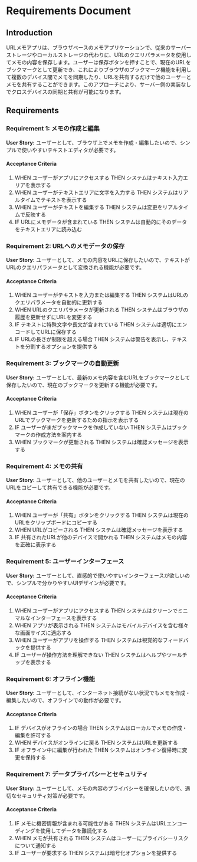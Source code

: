 # Requirements Document

## Introduction

URLメモアプリは、ブラウザベースのメモアプリケーションで、従来のサーバーストレージやローカルストレージの代わりに、URLのクエリパラメータを使用してメモの内容を保存します。ユーザーは保存ボタンを押すことで、現在のURLをブックマークとして更新でき、これによりブラウザのブックマーク機能を利用して複数のデバイス間でメモを同期したり、URLを共有するだけで他のユーザーとメモを共有することができます。このアプローチにより、サーバー側の実装なしでクロスデバイスの同期と共有が可能になります。

## Requirements

### Requirement 1: メモの作成と編集

**User Story:** ユーザーとして、ブラウザ上でメモを作成・編集したいので、シンプルで使いやすいテキストエディタが必要です。

#### Acceptance Criteria

1. WHEN ユーザーがアプリにアクセスする THEN システムはテキスト入力エリアを表示する
2. WHEN ユーザーがテキストエリアに文字を入力する THEN システムはリアルタイムでテキストを表示する
3. WHEN ユーザーがテキストを編集する THEN システムは変更をリアルタイムで反映する
4. IF URLにメモデータが含まれている THEN システムは自動的にそのデータをテキストエリアに読み込む

### Requirement 2: URLへのメモデータの保存

**User Story:** ユーザーとして、メモの内容をURLに保存したいので、テキストがURLのクエリパラメータとして変換される機能が必要です。

#### Acceptance Criteria

1. WHEN ユーザーがテキストを入力または編集する THEN システムはURLのクエリパラメータを自動的に更新する
2. WHEN URLのクエリパラメータが更新される THEN システムはブラウザの履歴を更新せずにURLを変更する
3. IF テキストに特殊文字や長文が含まれている THEN システムは適切にエンコードしてURLに保存する
4. IF URLの長さが制限を超える場合 THEN システムは警告を表示し、テキストを分割するオプションを提供する

### Requirement 3: ブックマークの自動更新

**User Story:** ユーザーとして、最新のメモ内容を含むURLをブックマークとして保存したいので、現在のブックマークを更新する機能が必要です。

#### Acceptance Criteria

1. WHEN ユーザーが「保存」ボタンをクリックする THEN システムは現在のURLでブックマークを更新するための指示を表示する
2. IF ユーザーがまだブックマークを作成していない THEN システムはブックマークの作成方法を案内する
3. WHEN ブックマークが更新される THEN システムは確認メッセージを表示する

### Requirement 4: メモの共有

**User Story:** ユーザーとして、他のユーザーとメモを共有したいので、現在のURLをコピーして共有できる機能が必要です。

#### Acceptance Criteria

1. WHEN ユーザーが「共有」ボタンをクリックする THEN システムは現在のURLをクリップボードにコピーする
2. WHEN URLがコピーされる THEN システムは確認メッセージを表示する
3. IF 共有されたURLが他のデバイスで開かれる THEN システムはメモの内容を正確に表示する

### Requirement 5: ユーザーインターフェース

**User Story:** ユーザーとして、直感的で使いやすいインターフェースが欲しいので、シンプルで分かりやすいUIデザインが必要です。

#### Acceptance Criteria

1. WHEN ユーザーがアプリにアクセスする THEN システムはクリーンでミニマルなインターフェースを表示する
2. WHEN アプリが表示される THEN システムはモバイルデバイスを含む様々な画面サイズに適応する
3. WHEN ユーザーがアプリを操作する THEN システムは視覚的なフィードバックを提供する
4. IF ユーザーが操作方法を理解できない THEN システムはヘルプやツールチップを表示する

### Requirement 6: オフライン機能

**User Story:** ユーザーとして、インターネット接続がない状況でもメモを作成・編集したいので、オフラインでの動作が必要です。

#### Acceptance Criteria

1. IF デバイスがオフラインの場合 THEN システムはローカルでメモの作成・編集を許可する
2. WHEN デバイスがオンラインに戻る THEN システムはURLを更新する
3. IF オフライン中に編集が行われた THEN システムはオンライン復帰時に変更を保持する

### Requirement 7: データプライバシーとセキュリティ

**User Story:** ユーザーとして、メモの内容のプライバシーを確保したいので、適切なセキュリティ対策が必要です。

#### Acceptance Criteria

1. IF メモに機密情報が含まれる可能性がある THEN システムはURLエンコーディングを使用してデータを難読化する
2. WHEN メモが共有される THEN システムはユーザーにプライバシーリスクについて通知する
3. IF ユーザーが要求する THEN システムは暗号化オプションを提供する